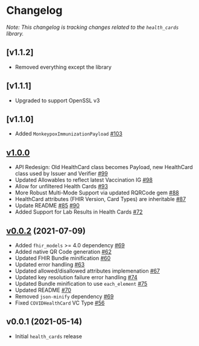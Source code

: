 # Changelog

_Note: This changelog is tracking changes related to the `health_cards` library._

## [v1.1.2]
- Removed everything except the library

## [v1.1.1]
- Upgraded to support OpenSSL v3

## [v1.1.0]
- Added `MonkeypoxImmunizationPayload` [\#103](https://github.com/dvci/health_cards/pull/103)

## [v1.0.0](https://github.com/dvci/health_cards/tree/v1.0.0)
- API Redesign: Old HealthCard class becomes Payload, new HealthCard class used by Issuer and Verifier [\#99](https://github.com/dvci/health_cards/pull/99)
- Updated Allowables to reflect latest Vaccination IG [\#98](https://github.com/dvci/health_cards/pull/98)
- Allow for unfiltered Health Cards [\#93](https://github.com/dvci/health_cards/pull/93)
- More Robust Multi-Mode Support via updated RQRCode gem [\#88](https://github.com/dvci/health_cards/pull/88)
- HealthCard attributes (FHIR Version, Card Types) are inheritable [\#87](https://github.com/dvci/health_cards/pull/87)
- Update README [\#85](https://github.com/dvci/health_cards/pull/85) [\#90](https://github.com/dvci/health_cards/pull/90)
- Added Support for Lab Results in Health Cards [\#72](https://github.com/dvci/health_cards/pull/72)

## [v0.0.2](https://github.com/dvci/health_cards/tree/v0.0.2) (2021-07-09)
- Added `fhir_models` >= 4.0 dependency [\#69](https://github.com/dvci/health_cards/pull/69)
- Added native QR Code generation [\#62](https://github.com/dvci/health_cards/pull/62)
- Updated FHIR Bundle minification [\#60](https://github.com/dvci/health_cards/pull/60)
- Updated error handling [\#63](https://github.com/dvci/health_cards/pull/63)
- Updated allowed/disallowed attributes implemenation [\#67](https://github.com/dvci/health_cards/pull/67)
- Updated key resolution failure error handling [\#74](https://github.com/dvci/health_cards/pull/74)
- Updated Bundle minification to use `each_element` [\#75](https://github.com/dvci/health_cards/pull/75)
- Updated README [\#70](https://github.com/dvci/health_cards/pull/70)
- Removed `json-minify` dependency [\#69](https://github.com/dvci/health_cards/pull/69)
- Fixed `COVIDHealthCard` VC Type [\#56](https://github.com/dvci/health_cards/pull/56)

## v0.0.1 (2021-05-14)
 - Initial `health_cards` release
